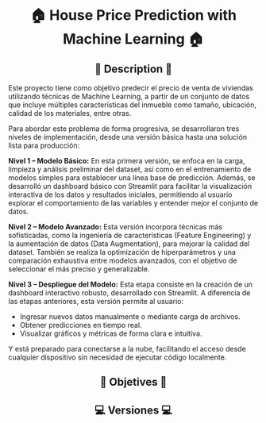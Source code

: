 <h1 align="center"  style="margin-bottom: -10px;">🏠 House Price Prediction with Machine Learning 🏠</h1>
<div align="center"> </div>

<p align = "center" >
    <h2 align = "Center">📜 Description 📜</h2>
</p>

Este proyecto tiene como objetivo predecir el precio de venta de viviendas utilizando técnicas de Machine Learning, a partir de un conjunto de datos que incluye múltiples características del inmueble como tamaño, ubicación, calidad de los materiales, entre otras.

Para abordar este problema de forma progresiva, se desarrollaron tres niveles de implementación, desde una versión básica hasta una solución lista para producción:

**Nivel 1 – Modelo Básico:**
En esta primera versión, se enfoca en la carga, limpieza y análisis preliminar del dataset, así como en el entrenamiento de modelos simples para establecer una línea base de predicción.
Además, se desarrolló un dashboard básico con Streamlit para facilitar la visualización interactiva de los datos y resultados iniciales, permitiendo al usuario explorar el comportamiento de las variables y entender mejor el conjunto de datos.

**Nivel 2 – Modelo Avanzado:**
Esta versión incorpora técnicas más sofisticadas, como la ingeniería de características (Feature Engineering) y la aumentación de datos (Data Augmentation), para mejorar la calidad del dataset. También se realiza la optimización de hiperparámetros y una comparación exhaustiva entre modelos avanzados, con el objetivo de seleccionar el más preciso y generalizable.

**Nivel 3 – Despliegue del Modelo:**
Esta etapa consiste en la creación de un dashboard interactivo robusto, desarrollado con Streamlit. A diferencia de las etapas anteriores, esta versión permite al usuario:

- Ingresar nuevos datos manualmente o mediante carga de archivos.
- Obtener predicciones en tiempo real.
- Visualizar gráficos y métricas de forma clara e intuitiva.

Y está preparado para conectarse a la nube, facilitando el acceso desde cualquier dispositivo sin necesidad de ejecutar código localmente.



<p align = "center" >
    <h2 align = "Center">🎯 Objetives 🎯</h2>
</p>


<p align = "center" >
    <h2 align = "Center">💻​ Versiones 💻​</h2>
</p>
